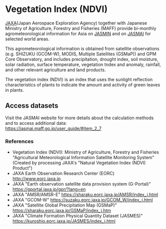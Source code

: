 # Vegetation Index (NDVI)

[JAXA](https://global.jaxa.jp/)(Japan Aerospace Exploration Agency) together with Japanese Ministry of Agriculture, Forestry and Fisheries (MAFF) provide bi-monthly agrometeorological information for Asia on [JASMIN](https://suzaku.eorc.jaxa.jp/JASMIN/index.html) and on [JASMAI](https://jasmai.maff.go.jp/) for selected world areas.

This agrometeorological information is obtained from satellite observations (e.g. SHIZUKU (GCOM-W), MODIS, Multiple Satellites (GSMaP)) and GPM Core Observatory, and includes precipitation, drought index, soil moisture, solar radiation, surface temperature, vegetation tndex and anomaly, rainfall, and other relevant agriculture and land products. 

The vegetation index (NDVI) is an index that uses the sunlight reflection characteristics of plants to indicate the amount and activity of green leaves in plants. 

## Access datasets

Visit the JASMAI website for more details about the calculation methods and to access additional data: https://jasmai.maff.go.jp/user_guide/#item_2_7 

### References

* Vegetation Index (NDVI): Ministry of Agriculture, Forestry and Fisheries "Agricultural Meteorological Information Satellite Monitoring System"
(Created by processing JAXA's "Natural Vegetation Index (NDVI) Product")
* JAXA Earth Observation Research Center (EORC)	http://www.eorc.jaxa.jp
* JAXA "Earth observation satellite data provision system (G-Portal)"	https://gportal.jaxa.jp/gpr/?lang=en
* JAXA "AMSR/AMSR-E"	https://sharaku.eorc.jaxa.jp/AMSR/index_j.html
* JAXA "GCOM-W"	https://suzaku.eorc.jaxa.jp/GCOM_W/index_j.html
* JAXA "Satellite Global Precipitation Map (GSMaP)"	https://sharaku.eorc.jaxa.jp/GSMaP/index_j.htm
* JAXA "Climate Formation Physical Quantity Dataset (JASMES)"	https://kuroshio.eorc.jaxa.jp/JASMES/index_j.html
